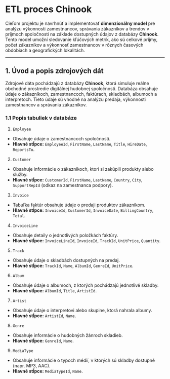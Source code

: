 # ETL proces Chinook
Cieľom projektu je navrhnúť a implementovať **dimenzionálny model** pre analýzu výkonnosti zamestnancov, správania zákazníkov a trendov v príjmoch spoločnosti na základe dostupných údajov z databázy **Chinook**. Tento model umožní sledovanie kľúčových metrík, ako sú celkové príjmy, počet zákazníkov a výkonnosť zamestnancov v rôznych časových obdobiach a geografických lokalitách.

---

## 1. Úvod a popis zdrojových dát

Zdrojové dáta pochádzajú z databázy **Chinook**, ktorá simuluje reálne obchodné prostredie digitálnej hudobnej spoločnosti. Databáza obsahuje údaje o zákazníkoch, zamestnancoch, faktúrach, skladbách, albumoch a interpretoch. Tieto údaje sú vhodné na analýzu predaja, výkonnosti zamestnancov a správania zákazníkov.

### 1.1 Popis tabuliek v databáze

1. `Employee`
- Obsahuje údaje o zamestnancoch spoločnosti.
- **Hlavné stĺpce:** `EmployeeId`, `FirstName`, `LastName`, `Title`, `HireDate`, `ReportsTo`.

2. `Customer`
- Obsahuje informácie o zákazníkoch, ktorí si zakúpili produkty alebo služby.
- **Hlavné stĺpce:** `CustomerId`, `FirstName`, `LastName`, `Country`, `City`, `SupportRepId` (odkaz na zamestnanca podpory).

3. `Invoice`
- Tabuľka faktúr obsahuje údaje o predaji produktov zákazníkom.
- **Hlavné stĺpce:** `InvoiceId`, `CustomerId`, `InvoiceDate`, `BillingCountry`, `Total`.

4. `InvoiceLine`
- Obsahuje detaily o jednotlivých položkách faktúry.
- **Hlavné stĺpce:** `InvoiceLineId`, `InvoiceId`, `TrackId`, `UnitPrice`, `Quantity`.

5. `Track`
- Obsahuje údaje o skladbách dostupných na predaj.
- **Hlavné stĺpce:** `TrackId`, `Name`, `AlbumId`, `GenreId`, `UnitPrice`.

6. `Album`
- Obsahuje údaje o albumoch, z ktorých pochádzajú jednotlivé skladby.
- **Hlavné stĺpce:** `AlbumId`, `Title`, `ArtistId`.

7. `Artist`
- Obsahuje údaje o interpretovi alebo skupine, ktorá nahrala albumy.
- **Hlavné stĺpce:** `ArtistId`, `Name`.

8. `Genre`
- Obsahuje informácie o hudobných žánroch skladieb.
- **Hlavné stĺpce:** `GenreId`, `Name`.

9. `MediaType`
- Obsahuje informácie o typoch médií, v ktorých sú skladby dostupné (napr. MP3, AAC).
- **Hlavné stĺpce:** `MediaTypeId`, `Name`.
